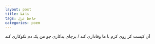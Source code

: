 ```yaml
---
layout: post
title: حافظ
tags: حافظ غزل
categories: poem
---
```


آن کیست کز روی کرم با ما وفاداری کند / برجای بدکاری چو من یک دم نکوکاری کند